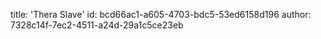title: 'Thera Slave'
id: bcd66ac1-a605-4703-bdc5-53ed6158d196
author: 7328c14f-7ec2-4511-a24d-29a1c5ce23eb

